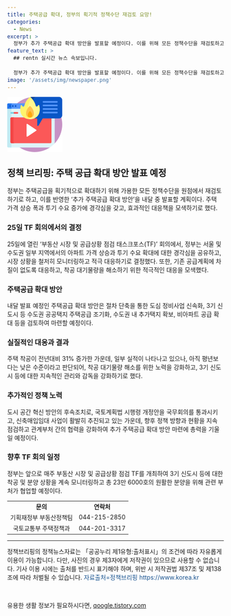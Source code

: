 ```yaml
---
title: 주택공급 확대, 정부의 획기적 정책수단 재검토 요망!
categories:
  - News
excerpt: >
  정부가 추가 주택공급 확대 방안을 발표할 예정이다. 이를 위해 모든 정책수단을 재검토하고, 도심 정비사업 신속화, 신도시 공공택지 조기화, 추가택지 확보, 비아파트 공급 확대 등을 검토할 예정이며, 주택 착공 증가와 관련된 긍정적 흐름을 감안하여 대응할 것으로 밝혀졌다. 또한, 신축매입임대 사업자 신청 등을 통해 주택 공급 상황을 지속적으로 점검할 계획이다.
feature_text: >
  ## rentn 실시간 뉴스 속보입니다.

  정부가 추가 주택공급 확대 방안을 발표할 예정이다. 이를 위해 모든 정책수단을 재검토하고, 도심 정비사업 신속화, 신도시 공공택지 조기화, 추가택지 확보, 비아파트 공급 확대 등을 검토할 예정이며, 주택 착공 증가와 관련된 긍정적 흐름을 감안하여 대응할 것으로 밝혀졌다. 또한, 신축매입임대 사업자 신청 등을 통해 주택 공급 상황을 지속적으로 점검할 계획이다.
image: '/assets/img/newspaper.png'
---
```


<p><img src="/assets/img/news.png" alt="rentncar 속보" /></p>

<h2 data-ke-size="size26">정책 브리핑: 주택 공급 확대 방안 발표 예정</h2>

<p data-ke-size="size16">정부는 주택공급을 획기적으로 확대하기 위해 가용한 모든 정책수단을 원점에서 재검토하기로 하고, 이를 반영한 ‘추가 주택공급 확대 방안’을 내달 중 발표할 계획이다. 주택 가격 상승 폭과 투기 수요 증가에 경각심을 갖고, 효과적인 대응책을 모색하기로 했다.</p>

<h3>25일 TF 회의에서의 결정</h3>

<p data-ke-size="size16">25일에 열린 ‘부동산 시장 및 공급상황 점검 태스크포스(TF)’ 회의에서, 정부는 서울 및 수도권 일부 지역에서의 아파트 가격 상승과 투기 수요 확대에 대한 경각심을 공유하고, 시장 상황을 철저히 모니터링하고 적극 대응하기로 결정했다. 또한, 기존 공급계획에 차질이 없도록 대응하고, 착공 대기물량을 해소하기 위한 적극적인 대응을 모색했다.</p>

<h3>주택공급 확대 방안</h3>

<p data-ke-size="size16">내달 발표 예정인 주택공급 확대 방안은 절차 단축을 통한 도심 정비사업 신속화, 3기 신도시 등 수도권 공공택지 주택공급 조기화, 수도권 내 추가택지 확보, 비아파트 공급 확대 등을 검토하여 마련할 예정이다.</p>

<h3>실질적인 대응과 결과</h3>

<p data-ke-size="size16">주택 착공이 전년대비 31% 증가한 가운데, 일부 실적이 나타나고 있으나, 아직 평년보다는 낮은 수준이라고 판단되어, 착공 대기물량 해소를 위한 노력을 강화하고, 3기 신도시 등에 대한 지속적인 관리와 감독을 강화하기로 했다.</p>

<h3>추가적인 정책 노력</h3>

<p data-ke-size="size16">도시 공간 혁신 방안의 후속조치로, 국토계획법 시행령 개정안을 국무회의를 통과시키고, 신축매입임대 사업이 활발히 추진되고 있는 가운데, 향후 정책 방향과 현황을 지속 점검하고 관계부처 간의 협력을 강화하여 추가 주택공급 확대 방안 마련에 총력을 기울일 예정이다.</p>

<h3>향후 TF 회의 일정</h3>

<p data-ke-size="size16">정부는 앞으로 매주 부동산 시장 및 공급상황 점검 TF를 개최하여 3기 신도시 등에 대한 착공 및 분양 상황을 계속 모니터링하고 총 23만 6000호의 원활한 분양을 위해 관련 부처가 협업할 예정이다.</p>

<table>
  <tbody>
    <tr>
      <td style="text-align: center; height: 17px;"><b>문의</b></td>
      <td style="text-align: center; height: 17px;"><b>연락처</b></td>
    </tr>
    <tr>
      <td style="text-align: center; height: 17px;">기획재정부 부동산정책팀</td>
      <td style="text-align: center; height: 17px;">044-215-2850</td>
    </tr>
    <tr>
      <td style="text-align: center; height: 17px;">국토교통부 주택정책과</td>
      <td style="text-align: center; height: 17px;">044-201-3317</td>
    </tr>
  </tbody>
</table>

<hr>

<p data-ke-size="size16">정책브리핑의 정책뉴스자료는 「공공누리 제1유형:출처표시」의 조건에 따라 자유롭게 이용이 가능합니다. 다만, 사진의 경우 제3자에게 저작권이 있으므로 사용할 수 없습니다. 기사 이용 시에는 출처를 반드시 표기해야 하며, 위반 시 저작권법 제37조 및 제138조에 따라 처벌될 수 있습니다. <span style="color: #1a5490;">자료출처=정책브리핑 https://www.korea.kr</span></p>

<p data-ke-size="size16">&nbsp;</p>
유용한 생활 정보가 필요하시다면, <a href="https://qoogle.tistory.com" rel="dofollow">qoogle.tistory.com</a>


